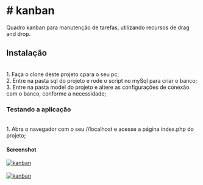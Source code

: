 <h1># kanban</h1>
Quadro kanban para manutenção de tarefas, utilizando recursos de drag and drop.

<h2>Instalação</h2>
<br>1. Faça o clone deste projeto cpara o seu pc;
<br>2. Entre na pasta sql do projeto e rode o script no mySql para criar o banco;
<br>3. Entre na pasta model do projeto e altere as configurações de conexão com o banco, conforme a necessidade;

<h3>Testando a aplicação</h3>
<br>1. Abra o navegador com o seu //localhost e acesse a página index.php do projeto;

<h4>Screenshot</h4>

<a href="https://postimg.cc/image/9q8jurwsr/" target="_blank"><img src="https://s33.postimg.cc/kd2d074y5/kanban.png?dl=1" alt="kanban"/></a><br/><br/>
<a href="https://postimg.cc/image/l2l5ckd7f/" target="_blank"><img src="https://s33.postimg.cc/l2l5ckd7f/kanban2.png" alt="kanban"/></a><br/><br/>
